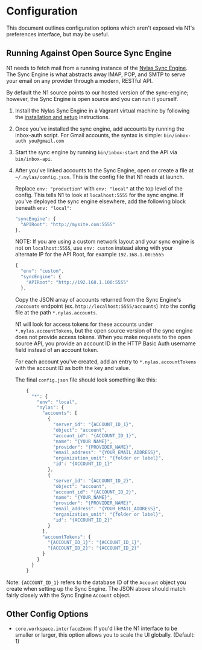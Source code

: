 # Configuration

This document outlines configuration options which aren't exposed via N1's
preferences interface, but may be useful.

## Running Against Open Source Sync Engine

N1 needs to fetch mail from a running instance of the [Nylas Sync
Engine](https://github.com/nylas/sync-engine). The Sync Engine is what
abstracts away IMAP, POP, and SMTP to serve your email on any provider
through a modern, RESTful API.

By default the N1 source points to our hosted version of the sync-engine;
however, the Sync Engine is open source and you can run it yourself.

1. Install the Nylas Sync Engine in a Vagrant virtual machine by following the
  [installation and setup](https://github.com/nylas/sync-engine#installation-and-setup)
  instructions.

2. Once you've installed the sync engine, add accounts by running the inbox-auth
   script. For Gmail accounts, the syntax is simple: `bin/inbox-auth you@gmail.com`

3. Start the sync engine by running `bin/inbox-start` and the API via `bin/inbox-api`.

4. After you've linked accounts to the Sync Engine, open or create a file at
   `~/.nylas/config.json`. This is the config file that N1 reads at launch.

   Replace `env: "production"` with `env: "local"` at the top level of the config.
   This tells N1 to look at `localhost:5555` for the sync engine. If you've deployed
   the sync engine elsewhere, add the following block beneath `env: "local"`:

   ```javascript
   "syncEngine": {
     "APIRoot": "http://mysite.com:5555"
   },
   ```

   NOTE: If you are using a custom network layout and your sync engine is not on
   `localhost:5555`, use `env: custom` instead along with your alternate IP for the
   API Root, for example `192.168.1.00:5555`

   ```javascript
   {
     "env": "custom",
     "syncEngine": {
       "APIRoot": "http://192.168.1.100:5555"
     },
   ```

   Copy the JSON array of accounts returned from the Sync Engine's `/accounts`
   endpoint (ex. `http://localhost:5555/accounts`) into the config file at the
   path `*.nylas.accounts`.

   N1 will look for access tokens for these accounts under `*.nylas.accountTokens`,
   but the open source version of the sync engine does not provide access tokens.
   When you make requests to the open source API, you provide an account
   ID in the HTTP Basic Auth username field instead of an account token.

   For each account you've created, add an entry to `*.nylas.accountTokens`
   with the account ID as both the key and value.

   The final `config.json` file should look something like this:
   ```javascript
       {
         "*": {
           "env": "local",
           "nylas": {
             "accounts": [
               {
                 "server_id": "{ACCOUNT_ID_1}",
                 "object": "account",
                 "account_id": "{ACCOUNT_ID_1}",
                 "name": "{YOUR NAME}",
                 "provider": "{PROVIDER_NAME}",
                 "email_address": "{YOUR_EMAIL_ADDRESS}",
                 "organization_unit": "{folder or label}",
                 "id": "{ACCOUNT_ID_1}"
               },
               {
                 "server_id": "{ACCOUNT_ID_2}",
                 "object": "account",
                 "account_id": "{ACCOUNT_ID_2}",
                 "name": "{YOUR_NAME}",
                 "provider": "{PROVIDER_NAME}",
                 "email_address": "{YOUR_EMAIL_ADDRESS}",
                 "organization_unit": "{folder or label}",
                 "id": "{ACCOUNT_ID_2}"
               }
             ],
             "accountTokens": {
               "{ACCOUNT_ID_1}": "{ACCOUNT_ID_1}",
               "{ACCOUNT_ID_2}": "{ACCOUNT_ID_2}"
             }
           }
         }
       }
    ```
Note: `{ACCOUNT_ID_1}` refers to the database ID of the `Account` object
you create when setting up the Sync Engine. The JSON above should match
fairly closely with the Sync Engine `Account` object.


## Other Config Options

- `core.workspace.interfaceZoom`: If you'd like the N1 interface to be smaller or larger, this option allows you to scale the UI globally. (Default: 1)
